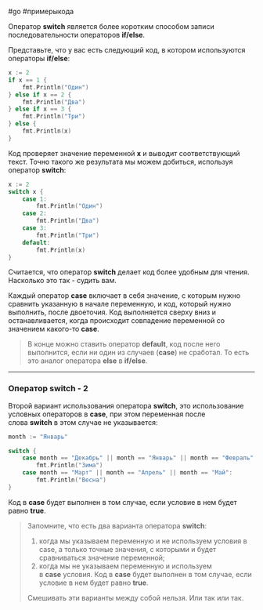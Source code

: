 #go #примерыкода 

Оператор **switch** является более коротким способом записи последовательности операторов **if/else**.

Представьте, что у вас есть следующий код, в котором используются операторы **if/else**:
```go
x := 2 
if x == 1 {
	fmt.Println("Один") 
} else if x == 2 { 
	fmt.Println("Два") 
} else if x == 3 {
	fmt.Println("Три") 
} else { 
	fmt.Println(x) 
}
```

Код проверяет значение переменной **x** и выводит соответствующий текст.
Точно такого же результата мы можем добиться, используя оператор **switch**:

```go
x := 2
switch x {
	case 1:
		fmt.Println("Один")
	case 2:
		fmt.Println("Два")
	case 3:
		fmt.Println("Три")
	default:
		fmt.Println(x)
}
```

Считается, что оператор **switch** делает код более удобным для чтения. Насколько это так - судить вам.

Каждый оператор **case** включает в себя значение, с которым нужно сравнить указанную в начале переменную, и код, который нужно выполнить, после двоеточия. Код выполняется сверху вниз и останавливается, когда происходит совпадение переменной со значением какого-то **case**.

> В конце можно ставить оператор **default**, код после него выполнится, если ни один из случаев (**case**) не сработал. То есть это аналог оператора **else** в **if/else**.

__________________________________________________________________________

### Оператор switch - 2

Второй вариант использования оператора **switch**, это использование условных операторов в **case**, при этом переменная после слова **switch** в этом случае не указывается:

```go
month := "Январь"

switch {
    case month == "Декабрь" || month == "Январь" || month == "Февраль":
        fmt.Println("Зима")
    case month == "Март" || month == "Апрель" || month == "Май":
        fmt.Println("Весна")
}
```

Код в **case** будет выполнен в том случае, если условие в нем будет равно **true**.

> Запомните, что есть два варианта оператора **switch**:  
> 1) когда мы указываем переменную и не используем условия в case, а только точные значения, с которыми и будет сравниваться значение переменной;  
> 2) когда мы не указываем переменную и используем в **case** условия. Код в **case** будет выполнен в том случае, если условие в нем будет равно **true**.
> 
> Смешивать эти варианты между собой нельзя. Или так или так.